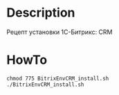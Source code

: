 # Description
Рецепт установки 1С-Битрикс: CRM

# HowTo
```
chmod 775 BitrixEnvCRM_install.sh
./BitrixEnvCRM_install.sh
```
